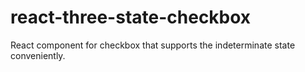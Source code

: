 # react-three-state-checkbox
React component for checkbox that supports the indeterminate state conveniently.
